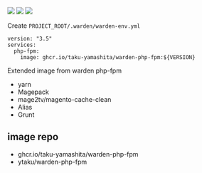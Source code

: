 ![](https://github.com/Taku-Yamashita/warden-php-fpm/workflows/Build/badge.svg)
![](https://github.com/Taku-Yamashita/warden-php-fpm/workflows/Test/badge.svg)
![](https://badgen.net/github/dependabot/Taku-Yamashita/warden-php-fpm)

Create `PROJECT_ROOT/.warden/warden-env.yml`
```
version: "3.5"
services:
  php-fpm:
    image: ghcr.io/taku-yamashita/warden-php-fpm:${VERSION}
```

Extended image from warden php-fpm

- yarn
- Magepack
- mage2tv/magento-cache-clean
- Alias
- Grunt


## image repo
- ghcr.io/taku-yamashita/warden-php-fpm
- ytaku/warden-php-fpm
